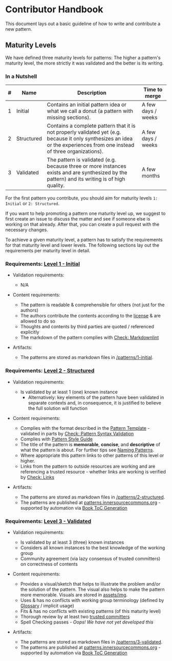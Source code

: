 # Contributor Handbook

This document lays out a basic guideline of how to write and contribute a new pattern.

## Maturity Levels

We have defined three maturity levels for patterns: The higher a pattern's maturity level, the more strictly it was validated and the better is its writing.

### In a Nutshell

| \# | Name | Description | Time to merge |
| ---- | ---- | ---- | ---- |
| 1 | Initial | Contains an initial pattern idea or what we call a donut (a pattern with missing sections). | A few days / weeks |
| 2 | Structured | Contains a complete pattern that it is not properly validated yet (e.g. because it only synthesizes an idea or the experiences from one instead of three organizations). | A few days / weeks |
| 3 | Validated | The pattern is validated (e.g. because three or more instances exists and are synthesized by the pattern) and its writing is of high quality. | A few months |

For the first pattern you contribute, you should aim for maturity levels `1: Initial` or `2: Structured`.

If you want to help promoting a pattern one maturity level up, we suggest to first create an issue to discuss the matter and see if someone else is working on that already. After that, you can create a pull request with the necessary changes.

To achieve a given maturity level, a pattern has to satisfy the requirements for that maturity level and lower levels. The following sections lay out the requirements per maturity level in detail.

### Requirements: [Level 1 - Initial][patterns-initial]

- Validation requirements:
  - N/A

- Content requirements:
  - The pattern is readable & comprehensible for others (not just for the authors)
  - The authors contribute the contents according to the [license](../LICENSE.txt) & are allowed to do so
  - Thoughts and contents by third parties are quoted / referenced explicitly
  - The markdown of the pattern complies with [Check: Markdownlint](https://github.com/InnerSourceCommons/InnerSourcePatterns/actions?query=workflow%3AMarkdownlint)

- Artifacts:
  - The patterns are stored as markdown files in [/patterns/1-initial][patterns-initial].

### Requirements: [Level 2 - Structured][patterns-structured]

- Validation requirements:
  - Is validated by at least 1 (one) known instance
    - Alternatively: key elements of the pattern have been validated in separate contexts and, in consequence, it is justified to believe the full solution will function

- Content requirements:
  - Complies with the format described in the [Pattern  Template](pattern-template.md) - validated in parts by [Check: Pattern Syntax Validation](https://github.com/InnerSourceCommons/InnerSourcePatterns/actions?query=workflow%3A%22Pattern+Syntax+Validation%22)
  - Complies with [Pattern Style Guide](pattern-style-guide.md)
  - The title of the pattern is **memorable**, **concise**, and **descriptive** of what the pattern is about. For further tips see [Naming Patterns](pattern-style-guide.md#naming-patterns).
  - Where appropriate this pattern links to other patterns of this level or higher.
  - Links from the pattern to outside resources are working and are referencing a trusted resource - whether links are working is verified by [Check: Links](https://github.com/InnerSourceCommons/InnerSourcePatterns/actions?query=workflow%3A%22Link+Check+on+Patterns+and+README%22)

- Artifacts:
  - The patterns are stored as markdown files in [/patterns/2-structured][patterns-structured].
  - The patterns are published at [patterns.innersourcecommons.org][book] - supported by automation via [Book ToC Generation][book-toc-automation]

### Requirements: [Level 3 - Validated][patterns-validated]

- Validation requirements:
  - Is validated by at least 3 (three) known instances
  - Considers all known instances to the best knowledge of the working group
  - Community agreement (via lazy consensus of trusted committers) on correctness of contents

- Content requirements:
  - Provides a visual/sketch that helps to illustrate the problem and/or the solution of the pattern. The visual also helps to make the pattern more memorable. Visuals are stored in [assets/img](../assets/img/).
  - Uses & has no conflicts with working group terminology (defined by [Glossary](glossary.md) / implicit usage)
  - Fits & has no conflicts with existing patterns (of this maturity level)
  - Thorough review by at least two [trusted committers](../TRUSTED-COMMITTERS.md)
  - Spell Checking passes - *Oops! We have not yet developed this*

- Artifacts:
  - The patterns are stored as markdown files in [/patterns/3-validated][patterns-validated].
  - The patterns are published at [patterns.innersourcecommons.org][book] - supported by automation via [Book ToC Generation][book-toc-automation]

[patterns-initial]: ../patterns/1-initial/
[patterns-structured]: ../patterns/2-structured/
[patterns-validated]: ../patterns/3-validated/
[book]: https://patterns.innersourcecommons.org
[book-toc-automation]: https://github.com/InnerSourceCommons/InnerSourcePatterns/actions?query=workflow%3A%22Book+ToC+Generation%22
